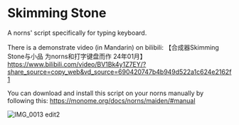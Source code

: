 # Skimming Stone

A norns' script specifically for typing keyboard. 

There is a demonstrate video (in Mandarin) on bilibili: 【合成器Skimming Stone与小品 为norns和打字键盘而作 24年01月】 https://www.bilibili.com/video/BV1Bk4y1Z7EY/?share_source=copy_web&vd_source=690420747b4b949d522a1c624e2162f1

You can download and install this script on your norns manually by following this: https://monome.org/docs/norns/maiden/#manual

![IMG_0013 edit2](https://github.com/xxiangcoding/skimming-stone/assets/131506511/4d30ac6c-9545-437c-8dfa-d8c8ea07e59a)
